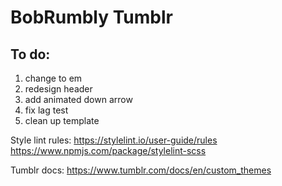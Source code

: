# BobRumbly Tumblr

## To do:
1. change to em
2. redesign header
3. add animated down arrow
4. fix lag test
5. clean up template

Style lint rules:
https://stylelint.io/user-guide/rules
https://www.npmjs.com/package/stylelint-scss

Tumblr docs:
https://www.tumblr.com/docs/en/custom_themes
